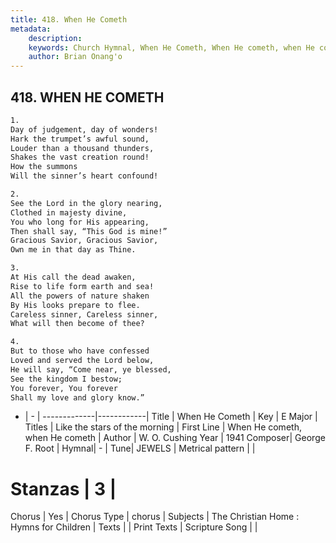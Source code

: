 ```yaml
---
title: 418. When He Cometh
metadata:
    description: 
    keywords: Church Hymnal, When He Cometh, When He cometh, when He cometh , Like the stars of the morning
    author: Brian Onang'o
---
```



## 418. WHEN HE COMETH

```txt
1.
Day of judgement, day of wonders!
Hark the trumpet’s awful sound,
Louder than a thousand thunders,
Shakes the vast creation round!
How the summons
Will the sinner’s heart confound!

2.
See the Lord in the glory nearing,
Clothed in majesty divine,
You who long for His appearing,
Then shall say, “This God is mine!”
Gracious Savior, Gracious Savior,
Own me in that day as Thine.

3.
At His call the dead awaken,
Rise to life form earth and sea!
All the powers of nature shaken
By His looks prepare to flee.
Careless sinner, Careless sinner,
What will then become of thee?

4.
But to those who have confessed
Loved and served the Lord below,
He will say, “Come near, ye blessed,
See the kingdom I bestow;
You forever, You forever
Shall my love and glory know.”
```

- |   -  |
-------------|------------|
Title | When He Cometh |
Key | E Major |
Titles | Like the stars of the morning |
First Line | When He cometh, when He cometh  |
Author | W. O. Cushing
Year | 1941
Composer| George F. Root |
Hymnal|  - |
Tune| JEWELS |
Metrical pattern | |
# Stanzas | 3 |
Chorus | Yes |
Chorus Type | chorus |
Subjects | The Christian Home : Hymns for Children |
Texts |  |
Print Texts | 
Scripture Song |  |
  
